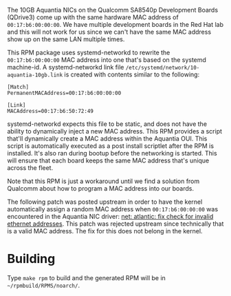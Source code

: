 The 10GB Aquantia NICs on the Qualcomm SA8540p Development Boards (QDrive3) come
up with the same hardware MAC address of `00:17:b6:00:00:00`. We have multiple
development boards in the Red Hat lab and this will not work for us since we can't
have the same MAC address show up on the same LAN multiple times.

This RPM package uses systemd-networkd to rewrite the `00:17:b6:00:00:00` MAC address
into one that's based on the systemd machine-id. A systemd-networkd link file
`/etc/systemd/network/10-aquantia-10gb.link` is created with contents similar to the
following:

    [Match]
    PermanentMACAddress=00:17:b6:00:00:00
        
    [Link]
    MACAddress=00:17:b6:50:72:49

systemd-networkd expects this file to be static, and does not have the ability to
dynamically inject a new MAC address. This RPM provides a script that'll dynamically
create a MAC address within the Aquantia OUI. This script is automatically executed
as a post install scriptlet after the RPM is installed. It's also ran during bootup
before the networking is started. This will ensure that each board keeps the same
MAC address that's unique across the fleet.

Note that this RPM is just a workaround until we find a solution from Qualcomm about
how to program a MAC address into our boards.

The following patch was posted upstream in order to have the kernel automatically
assign a random MAC address when `00:17:b6:00:00:00` was encountered in the
Aquantia NIC driver:
[net: atlantic: fix check for invalid ethernet addresses](https://lore.kernel.org/lkml/20221130174259.1591567-1-bmasney@redhat.com/).
This patch was rejected upstream since technically that is a valid MAC address. The
fix for this does not belong in the kernel.

# Building

Type `make rpm` to build and the generated RPM will be in `~/rpmbuild/RPMS/noarch/`.
